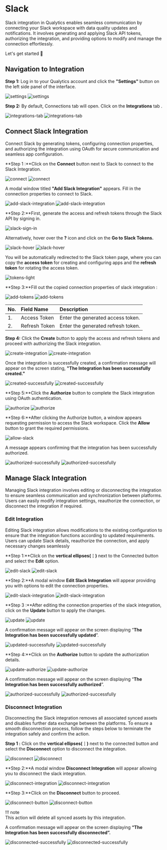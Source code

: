 # Slack

Slack integration in Qualytics enables seamless communication by connecting your Slack workspace with data quality updates and notifications. It involves generating and applying Slack API tokens, authorizing the integration, and providing options to modify and manage the connection effortlessly.

Let's get started 🚀

## Navigation to Integration

**Step 1:** Log in to your Qualytics account and click the **"Settings"** button on the left side panel of the interface.

![settings](../../assets/integrations/slack/settings-light.png#only-light)
![settings](../../assets/integrations/slack/settings-dark.png#only-dark)

**Step 2:** By default, Connections tab will open. Click on the **Integrations** tab .

![integrations-tab](../../assets/integrations/slack/integrations-tab-light.png#only-light)
![integrations-tab](../../assets/integrations/slack/integrations-tab-dark.png#only-dark)

## Connect Slack Integration

Connect Slack by generating tokens, configuring connection properties, and authorizing the integration using OAuth for secure communication and seamless app configuration.

**Step 1 :**Click on the **Connect** button next to Slack to connect to the Slack Integration.

![connect](../../assets/integrations/slack/connect-light.png#only-light)
![connect](../../assets/integrations/slack/connect-dark.png#only-dark)

A modal window titled **"Add Slack Integration"** appears. Fill in the connection properties to connect to Slack.

![add-slack-integration](../../assets/integrations/slack/add-slack-integration-light.png#only-light)
![add-slack-integration](../../assets/integrations/slack/add-slack-integration-dark.png#only-dark)

**Step 2:**First, generate the access and refresh tokens through the Slack API by signing in.

![slack-sign-in](../../assets/integrations/slack/slack-sign-in.png)

Alternatively, hover over the **?** icon and click on the **Go to Slack Tokens.**

![slack-hover](../../assets/integrations/slack/slack-hover-light.png#only-light)
![slack-hover](../../assets/integrations/slack/slack-hover-dark.png#only-dark)

You will be automatically redirected to the Slack token page, where you can copy the **access token** for creating and configuring apps and the **refresh token** for rotating the access token.

![tokens-light](../../assets/integrations/slack/tokens-light.png)

**Step 3:**Fill out the copied connection properties of slack integration :

![add-tokens](../../assets/integrations/slack/add-tokens-light.png#only-light)
![add-tokens](../../assets/integrations/slack/add-tokens-dark.png#only-dark)

| No. | Field Name | Description |
| :---- | :---- | :---- |
| 1. | Access Token | Enter the generated access token. |
| 2. | Refresh Token | Enter the generated refresh token. |

**Step 4:** Click the **Create** button to apply the access and refresh tokens and proceed with authorizing the Slack integration.

![create-integration](../../assets/integrations/slack/create-integration-light.png#only-light)
![create-integration](../../assets/integrations/slack/create-integration-dark.png#only-dark)

Once the integration is successfully created, a confirmation message will appear on the screen stating, **"The Integration has been successfully created."**

![created-successfully](../../assets/integrations/slack/created-successfully-light.png#only-light)
![created-successfully](../../assets/integrations/slack/created-successfully-dark.png#only-dark)

**Step 5:**Click the **Authorize** button to complete the Slack integration using OAuth authentication.

![authorize](../../assets/integrations/slack/authorize-light.png#only-light)
![authorize](../../assets/integrations/slack/authorize-dark.png#only-dark)

**Step 6:**After clicking the Authorize button, a window appears requesting permission to access the Slack workspace. Click the **Allow** button to grant the required permissions.

![allow-slack](../../assets/integrations/slack/allow-slack.png)

A message appears confirming that the integration has been successfully authorized.

![authorized-successfully](../../assets/integrations/slack/authorized-successfully-light.png#only-light)
![authorized-successfully](../../assets/integrations/slack/authorized-successfully-dark.png#only-dark)

## Manage Slack Integration

Managing Slack integration involves editing or disconnecting the integration to ensure seamless communication and synchronization between platforms. Users can easily modify integration settings, reauthorize the connection, or disconnect the integration if required.

### Edit Integration

Editing Slack integration allows modifications to the existing configuration to ensure that the integration functions according to updated requirements. Users can update Slack details, reauthorize the connection, and apply necessary changes seamlessly

**Step 1:**Click on the **vertical ellipses(⋮)** next to the Connected button and select the **Edit** option.

![edit-slack](../../assets/integrations/slack/edit-slack-light.png#only-light)
![edit-slack](../../assets/integrations/slack/edit-slack-dark.png#only-dark)

**Step 2:**A modal window **Edit Slack Integration** will appear providing you with options to edit the connection properties.

![edit-slack-integration](../../assets/integrations/slack/edit-slack-integration-light.png#only-light)
![edit-slack-integration](../../assets/integrations/slack/edit-slack-integration-dark.png#only-dark)

**Step 3 :**After editing the connection properties of the slack integration, click on the **Update** button to apply the changes.

![update](../../assets/integrations/slack/update-light.png#only-light)
![update](../../assets/integrations/slack/update-dark.png#only-dark)

A confirmation message will appear on the screen displaying “**The Integration has been successfully updated**”.

![updated-successfully](../../assets/integrations/slack/updated-successfully-light.png#only-light)
![updated-successfully](../../assets/integrations/slack/updated-successfully-dark.png#only-dark)

**Step 4:**Click on the **Authorize** button to update the authorization details.

![update-authorize](../../assets/integrations/slack/update-authorize-light.png#only-light)
![update-authorize](../../assets/integrations/slack/update-authorize-dark.png#only-dark)

A confirmation message will appear on the screen displaying “**The Integration has been successfully authorized**”.

![authorized-successfully](../../assets/integrations/slack/authorized-successfully-light.png#only-light)
![authorized-successfully](../../assets/integrations/slack/authorized-successfully-dark.png#only-dark)

### Disconnect Integration

Disconnecting the Slack integration removes all associated synced assets and disables further data exchange between the platforms. To ensure a smooth disconnection process, follow the steps below to terminate the integration safely and confirm the action.

**Step 1 :** Click on the **vertical ellipses(⋮)** next to the connected button and select the **Disconnect** option to disconnect the integration.

![disconnect](../../assets/integrations/slack/disconnect-light.png#only-light)
![disconnect](../../assets/integrations/slack/disconnect-dark.png#only-dark)

**Step 2:**A modal window **Disconnect Integration** will appear allowing you to disconnect the slack integration.

![disconnect-integration](../../assets/integrations/slack/disconnect-integration-light.png#only-light)
![disconnect-integration](../../assets/integrations/slack/disconnect-integration-dark.png#only-dark)

**Step 3:**Click on the **Disconnect** button to proceed.

![disconnect-button](../../assets/integrations/slack/disconnect-button-light.png#only-light)
![disconnect-button](../../assets/integrations/slack/disconnect-button-dark.png#only-dark)

!!! note    
    This action will delete all synced assets by this integration. 

A confirmation message will appear on the screen displaying **“The Integration has been successfully disconnected”.**

![disconnected-successfully](../../assets/integrations/slack/disconnected-successfully-light.png#only-light)
![disconnected-successfully](../../assets/integrations/slack/disconnected-successfully-dark.png#only-dark)
